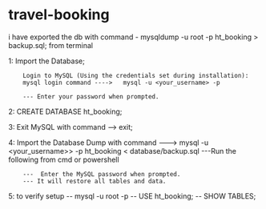 # travel-booking

i have exported the db with command - mysqldump -u root -p ht_booking > backup.sql; from terminal


1:  Import the Database;

        Login to MySQL (Using the credentials set during installation):
        mysql login command ---->   mysql -u <your_username> -p 
        
        --- Enter your password when prompted.

2: CREATE DATABASE ht_booking;


3: Exit MySQL with command --> exit;

4: Import the Database Dump with command ---> mysql -u <your_username>> -p ht_booking < database/backup.sql
       ---Run the following from  cmd or powershell

        ---  Enter the MySQL password when prompted.
        --- It will restore all tables and data.



5: to verify setup
        -- mysql -u root -p
        -- USE ht_booking;
        -- SHOW TABLES;





